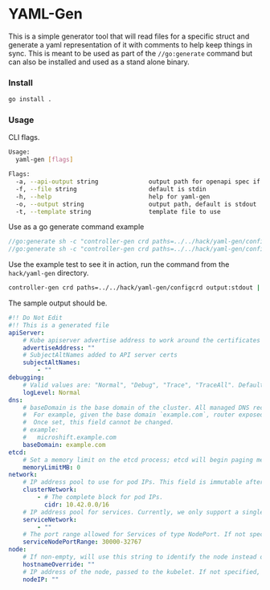 # YAML-Gen

This is a simple generator tool that will read files for a specific struct and generate a yaml representation of it with comments to help keep things in sync. This is meant to be used as part of the `//go:generate` command but can also be installed and used as a stand alone binary.

### Install

```sh
go install .
```

### Usage

CLI flags.

```sh
Usage:
  yaml-gen [flags]

Flags:
  -a, --api-output string              output path for openapi spec if desired
  -f, --file string                    default is stdin
  -h, --help                           help for yaml-gen
  -o, --output string                  output path, default is stdout
  -t, --template string                template file to use
```

Use as a go generate command example
```go
//go:generate sh -c "controller-gen crd paths=../../hack/yaml-gen/configcrd output:stdout | go run -mod vendor ../../hack/yaml-gen -a ../../cockpit-plugin/packaging/config-openapi-spec.json -o ../../packaging/microshift/config.yaml"
//go:generate sh -c "controller-gen crd paths=../../hack/yaml-gen/configcrd output:stdout | go run -mod vendor ../../hack/yaml-gen -o ../../docs/howto_config.md -t ../../docs/howto_config.md"
```

Use the example test to see it in action, run the command from the `hack/yaml-gen` directory.

```sh
controller-gen crd paths=../../hack/yaml-gen/configcrd output:stdout | go run -mod vendor ../../hack/yaml-gen
```

The sample output should be.
```yaml
#!! Do Not Edit
#!! This is a generated file
apiServer:
    # Kube apiserver advertise address to work around the certificates issue when requiring external access using the node IP. This will turn into the IP configured in the endpoint slice for kubernetes service. Must be a reachable IP from pods. Defaults to service network CIDR first address.
    advertiseAddress: ""
    # SubjectAltNames added to API server certs
    subjectAltNames:
        - ""
debugging:
    # Valid values are: "Normal", "Debug", "Trace", "TraceAll". Defaults to "Normal".
    logLevel: Normal
dns:
    # baseDomain is the base domain of the cluster. All managed DNS records will be sub-domains of this base. 
    #  For example, given the base domain `example.com`, router exposed domains will be formed as `*.apps.example.com` by default, and API service will have a DNS entry for `api.example.com`, as well as "api-int.example.com" for internal k8s API access. 
    #  Once set, this field cannot be changed.
    # example:
    #   microshift.example.com
    baseDomain: example.com
etcd:
    # Set a memory limit on the etcd process; etcd will begin paging memory when it gets to this value. 0 means no limit.
    memoryLimitMB: 0
network:
    # IP address pool to use for pod IPs. This field is immutable after installation.
    clusterNetwork:
        - # The complete block for pod IPs.
          cidr: 10.42.0.0/16
    # IP address pool for services. Currently, we only support a single entry here. This field is immutable after installation.
    serviceNetwork:
        - ""
    # The port range allowed for Services of type NodePort. If not specified, the default of 30000-32767 will be used. Such Services without a NodePort specified will have one automatically allocated from this range. This parameter can be updated after the cluster is installed.
    serviceNodePortRange: 30000-32767
node:
    # If non-empty, will use this string to identify the node instead of the hostname
    hostnameOverride: ""
    # IP address of the node, passed to the kubelet. If not specified, kubelet will use the node's default IP address.
    nodeIP: ""
```
